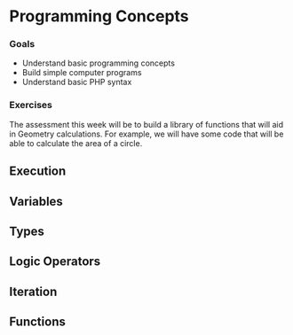 # Programming Concepts

### Goals

* Understand basic programming concepts
* Build simple computer programs
* Understand basic PHP syntax

### Exercises

The assessment this week will be to build a library of functions that
will aid in Geometry calculations. For example, we will have some code
that will be able to calculate the area of a circle.


## Execution

## Variables

## Types

## Logic Operators

## Iteration

## Functions
